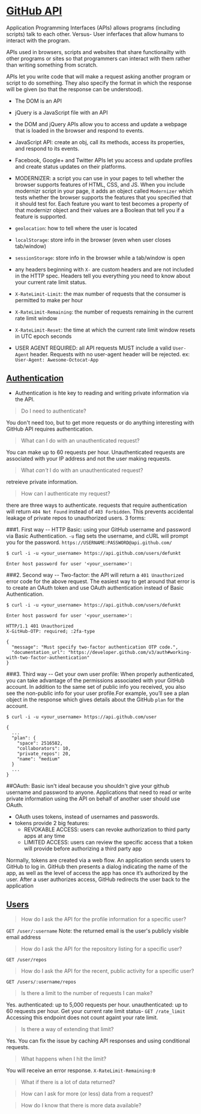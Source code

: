 # [GitHub API](https://developer.github.com/v3/)
Application Programming Interfaces (APIs) allows programs (including scripts) talk to each other.
Versus- User inferfaces that allow humans to interact with the program.

APIs used in browsers, scripts and websites that share functionailty with other programs or sites so that programmers can interact with them rather than writing something from scratch.

APIs let you write code that will make a request asking another program or script to do something. They also specify the format in which the response will be given (so that the response can be understood).

- The DOM is an API
- jQuery is a JavaScript file with an API
- the DOM and jQuery APIs allow you to access and update a webpage that is loaded in the browser and respond to events.
- JavaScript API: create an obj, call its methods, access its properties, and respond to its events.
- Facebook, Google+ and Twitter APIs let you access and update profiles and create status updates on their platforms.
- MODERNIZER: a script you can use in your pages to tell whether the browser supports features of HTML, CSS, and JS. When you include modernizr script in your page, it adds an object called `Modernizer` which tests whether the browser supports the features that you specified that it should test for. Each feature you want to test becomes a property of that modernizr object and their values are a Boolean that tell you if a feature is supported.

- `geolocation`: how to tell where the user is located
- `localStorage`: store info in the browser (even when user closes tab/window)
- `sessionStorage`: store info in the browser while a tab/window is open

- any headers beginning with `X-` are custom headers and are not included in the HTTP spec. Headers tell you everything you need to know about your current rate limit status.
 - `X-RateLimit-Limit`: the max number of requests that the consumer is permitted to make per hour
 - `X-RateLimit-Remaining`: the number of requests remaining in the current rate limit window
 - `X-RateLimit-Reset`: the time at which the current rate limit window resets in UTC epoch seconds
 
- USER AGENT REQUIRED: all API requests MUST include a valid `User-Agent` header. Requests with no user-agent header will be rejected. ex: `User-Agent: Awesome-Octocat-App`

## [Authentication](https://developer.github.com/v3/#authentication)
 - Authentication is hte key to reading and writing private information via the API.

> Do I need to authenticate?

  You don't need too, but to get more requests or do anything interesting with GitHub API requires authentication.

> What can I do with an unauthenticated request?

  You can make up to 60 requests per hour. Unauthenticated requests are associated with your IP address and not the user making requests.

> What _can't_ I do with an unauthenticated request?
  
  retreieve private information.

> How can I authenticate my request?

  there are three ways to authenticate. requests that require authentication will return `404 Not Found` instead of `403 Forbidden`. This prevents accidental leakage of private repos to unauthorized users. 3 forms:

###1. First way -- HTTP Basic:
using your GitHub username and password via Basic Authentication. `-u` flag sets the username, and cURL will prompt you for the password. `https://USERNAME:PASSWORD@api.github.com/`
```
$ curl -i -u <your_username> https://api.github.com/users/defunkt

Enter host password for user '<your_username>':
```
###2. Second way -- Two-factor:
the API will return a `401 Unauthorized` error code for the above request. The easiest way to get around that error is to create an OAuth token and use OAuth authentication instead of Basic Authentication.
```
$ curl -i -u <your_username> https://api.github.com/users/defunkt

Enter host password for user '<your_username>':

HTTP/1.1 401 Unauthorized
X-GitHub-OTP: required; :2fa-type

{
  "message": "Must specify two-factor authentication OTP code.",
  "documentation_url": "https://developer.github.com/v3/auth#working-with-two-factor-authentication"
}
```
###3. Third way -- Get your own user profile:
When properly authenticated, you can take advantage of the permissions associated with your GitHub account. In addition to the same set of public info you received, you also see the non-public info for your user profile.For example, you’ll see a plan object in the response which gives details about the GitHub `plan` for the account.
```
$ curl -i -u <your_username> https://api.github.com/user

{
  ...
  "plan": {
    "space": 2516582,
    "collaborators": 10,
    "private_repos": 20,
    "name": "medium"
  }
  ...
}
```

##OAuth:
Basic isn't ideal because you shouldn't give your github username and password to anyone. Applications that need to read or write private information using the API on behalf of another user should use OAuth.
  - OAuth uses tokens, instead of usernames and passwords.
  - tokens provide 2 big features:
    - REVOKABLE ACCESS: users can revoke authorization to third party apps at any time
    - LIMITED ACCESS: users can review the specific access that a token will provide before authorizing a third party app

Normally, tokens are created via a web flow. An application sends users to GitHub to log in. GitHub then presents a dialog indicating the name of the app, as well as the level of access the app has once it’s authorized by the user. After a user authorizes access, GitHub redirects the user back to the application


## [Users](https://developer.github.com/v3/users/)

> How do I ask the API for the profile information for a specific user?
  
  `GET /user/:username` Note: the returned email is the user's publicly visible email address
  
> How do I ask the API for the repository listing for a specific user?

  `GET /user/repos`

> How do I ask the API for the recent, public activity for a specific user?

  `GET /users/:username/repos`

> Is there a limit to the number of requests I can make?

  Yes. authenticated: up to 5,000 requests per hour. unauthenticated: up to 60 requests per hour. Get your current rate limit status- `GET /rate_limit` Accessing this endpoint does not count againt your rate limit.

> Is there a way of extending that limit?

  Yes. You can fix the issue by caching API responses and using conditional requests.

> What happens when I hit the limit?

You will receive an error response. `X-RateLimit-Remaining:0`

> What if there is a lot of data returned?

> How can I ask for more (or less) data from a request?

> How do I know that there is more data available?
